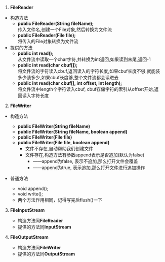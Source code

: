 1. **FileReader**
* 构造方法
    * **public FileReader(String fileName);**   
      传入文件名,创建一个File对象,然后转换为文件流
    * **public FileReader(File file);**  
      将传入的File对象转换为文件流
* 提供的方法
    * **public int read();**   
      从文件流中读取一个char字符,并转换为int返回,如果读到末尾,返回-1
    * **public int read(char cbuf[]);**  
      将文件流的字符读入cbuf,返回读入的字符长度,如果cbuf长度不够,就能装多少装多少,如果cbuf长度够,整个文件流都会读进去
    * **public int read(char cbuf[], int offset, int length);**   
      将文件流中length个字符读入cbuf, cbuf存储字符的索引从offset开始,返回读入字符长度

2. **FileWriter**
* 构造方法
    * **public FileWriter(String fileName)**
    * **public FileWriter(String fileName, boolean append)**
    * **public FileWriter(File file)**
    * **public FileWriter(File file, boolean append)**
        * 文件不存在,自动帮助我们创建文件
        * 文件存在,构造方法有参数append表示是否追加(默认为false)
            * ——append为false, 表示不追加,那么打开文件会覆盖
            * ——append为true, 表示追加,那么打开文件进行追加操作

* 普通方法
    * void append();
    * void write();
    * 两个方法作用相同，记得写完后flush()一下 
   

3. **FileInputStream**
   * 构造方法同**FileReader**  
   * 提供的方法同**InputStream**   
   

4. **FileOutputStream**
   * 构造方法同**FileWriter**   
   * 提供的方法同**OutputStream**     